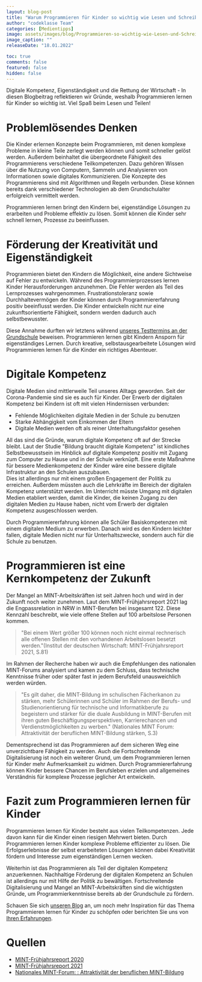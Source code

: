 ```yaml
---
layout: blog-post
title: "Warum Programmieren für Kinder so wichtig wie Lesen und Schreiben ist?"
author: "codeklasse Team"
categories: [Medientipps]
image: assets/images/blog/Programmieren-so-wichtig-wie-Lesen-und-Schreiben.jpg
image_caption: ""
releaseDate: "18.01.2022"

toc: true
comments: false
featured: false
hidden: false
---
```


Digitale Kompetenz, Eigenständigkeit und die Rettung der Wirtschaft - 
In diesen Blogbeitrag reflektieren wir Gründe, weshalb Programmieren lernen für Kinder so wichtig ist. 
Viel Spaß beim Lesen und Teilen!

# Problemlösendes Denken 

Die Kinder erlernen Konzepte beim Programmieren, mit denen komplexe Probleme in kleine Teile zerlegt werden können und somit schneller gelöst werden. 
Außerdem beinhaltet die übergeordnete Fähigkeit des Programmierens verschiedene Teilkompetenzen. 
Dazu gehören Wissen über die Nutzung von Computern, Sammeln und Analysieren von Informationen sowie digitales Kommunizieren. 
Die Konzepte des Programmierens sind mit Algorithmen und Regeln verbunden.
Diese können bereits dank verschiedener Technologien ab dem Grundschulalter erfolgreich vermittelt werden.

Programmieren lernen bringt den Kindern bei, eigenständige Lösungen zu erarbeiten und Probleme effektiv zu lösen. 
Somit können die Kinder sehr schnell lernen, Prozesse zu beeinflussen. 

# Förderung der Kreativität und Eigenständigkeit

Programmieren bietet den Kindern die Möglichkeit, eine andere Sichtweise auf Fehler zu entwickeln. 
Während des Programmierprozesses lernen Kinder Herausforderungen anzunehmen.
Die Fehler werden als Teil des Lernprozesses wahrgenommen. 
Frustrationstoleranz sowie Durchhaltevermögen der Kinder können durch Programmiererfahrung positiv beeinflusst werden.
Die Kinder entwickeln nicht nur eine zukunftsorientierte Fähigkeit, sondern werden dadurch auch selbstbewusster.

Diese Annahme durften wir letztens während <a class="is-underlined" href="https://codeklasse.de/blog/schueler-testen-codeklasse/" target="_blank">unseres Testtermins an der Grundschule</a> beweisen. 
Programmieren lernen gibt Kindern Ansporn für eigenständiges Lernen. 
Durch kreative, selbstausgearbeitete Lösungen wird Programmieren lernen für die Kinder ein richtiges Abenteuer. 

# Digitale Kompetenz

Digitale Medien sind mittlerweile Teil unseres Alltags geworden. 
Seit der Corona-Pandemie sind sie es auch für Kinder. 
Der Erwerb der digitalen Kompetenz bei Kindern ist oft mit vielen Hindernissen verbunden:

* Fehlende Möglichkeiten digitale Medien in der Schule zu benutzen 
* Starke Abhängigkeit vom Einkommen der Eltern
* Digitale Medien werden oft als reiner Unterhaltungsfaktor gesehen

All das sind die Gründe, warum digitale Kompetenz oft auf der Strecke bleibt.
Laut der Studie "Bildung braucht digitale Kompetenz" ist kindliches Selbstbewusstsein im Hinblick auf digitale Kompetenz positiv mit Zugang zum Computer zu Hause und in der Schule verknüpft.
Eine erste Maßnahme für bessere Medienkompetenz der Kinder wäre eine bessere digitale Infrastruktur an den Schulen auszubauen.   
Dies ist allerdings nur mit einem großen Engagement der Politik zu erreichen.
Außerdem müssten auch die Lehrkräfte im Bereich der digitalen Kompetenz unterstützt werden.
Im Unterricht müsste Umgang mit digitalen Medien etabliert werden, damit die Kinder, die keinen Zugang zu den digitalen Medien zu Hause haben, nicht vom Erwerb der digitalen Kompetenz ausgeschlossen werden.

Durch Programmiererfahrung können alle Schüler Basiskompetenzen mit einem digitalen Medium zu erwerben.
Danach wird es den Kindern leichter fallen, digitale Medien nicht nur für Unterhaltszwecke, sondern auch für die Schule zu benutzen.  

# Programmieren ist eine Kernkompetenz der Zukunft

Der Mangel an MINT-Arbeitskräften ist seit Jahren hoch und wird in der Zukunft noch weiter zunehmen. 
Laut dem MINT-Frühjahrsreport 2021 lag die Engpassrelation in NRW in MINT-Berufen bei insgesamt 122. 
Diese Kennzahl beschreibt, wie viele offene Stellen auf 100 arbeitslose Personen kommen. 
>"Bei einem Wert größer 100 können noch nicht einmal rechnerisch alle offenen Stellen mit den vorhandenen Arbeitslosen besetzt werden."(Institut der deutschen Wirtschaft: MINT-Frühjahrsreport 2021, S.81)

Im Rahmen der Recherche haben wir auch die Empfehlungen des nationalen MINT-Forums analysiert und kamen zu dem Schluss, dass technische Kenntnisse früher oder später fast in jedem Berufsfeld unausweichlich werden würden. 
>"Es gilt daher, die MINT-Bildung im schulischen Fächerkanon zu stärken, mehr Schülerinnen und Schüler im Rahmen der Berufs- und Studienorientierung für technische und Informatikberufe zu begeistern und stärker für die duale Ausbildung in MINT-Berufen mit ihren guten Beschäftigungsperspektiven, Karrierechancen und Verdienstmöglichkeiten zu werben." (Nationales MINT Forum: Attraktivität der beruflichen MINT-Bildung stärken, S.3)

Dementsprechend ist das Programmieren auf dem sicheren Weg eine unverzichtbare Fähigkeit zu werden. 
Auch die Fortschreitende Digitalisierung ist noch ein weiterer Grund, um dem Programmieren lernen für Kinder mehr Aufmerksamkeit zu widmen. 
Durch Programmiererfahrung können Kinder bessere Chancen im Berufsleben erzielen und allgemeines 
Verständnis für komplexe Prozesse jeglicher Art entwickeln. 

# Fazit zum Programmieren lernen für Kinder 

Programmieren lernen für Kinder besteht aus vielen Teilkompetenzen. 
Jede davon kann für die Kinder einen riesigen Mehrwert bieten. 
Durch Programmieren lernen Kinder komplexe Probleme effizienter zu lösen.
Die Erfolgserlebnisse der selbst erarbeiteten Lösungen können dabei Kreativität fördern und Interesse zum eigenständigen Lernen wecken.

Weiterhin ist das Programmieren als Teil der digitalen Kompetenz anzuerkennen.
Nachhaltige Förderung der digitalen Kompetenz an Schulen ist allerdings nur mit Hilfe der Politik zu bewältigen. 
Fortschreitende Digitalisierung und Mangel an MINT-Arbeitskräften sind die wichtigsten Gründe, um Programmierkenntnisse bereits ab der Grundschule zu fördern.

Schauen Sie sich <a class="is-underlined" href="https://codeklasse.de/blog/" target="_blank">unseren Blog</a> an, um noch mehr Inspiration für das Thema Programmieren lernen für Kinder zu schöpfen
oder berichten Sie uns von <a class="is-underlined" href="/#contact">Ihren Erfahrungen</a>.

# Quellen

* <a class="is-underlined" href="https://www.gesamtmetall.de/sites/default/files/downloads/mint-fruehjahrsreport_2020.pdf" target="_blank">MINT-Frühjahrsreport 2020</a>
* <a class="is-underlined" href="https://www.iwkoeln.de/studien/christina-anger-enno-kohlisch-oliver-koppel-axel-pluennecke-mint-engpaesse-und-corona-pandemie-von-den-konjunkturellen-zu-den-strukturellen-herausforderungen.html" target="_blank">MINT-Frühjahrsreport 2021</a>
* <a class="is-underlined" href="https://www.nationalesmintforum.de/fileadmin/medienablage/content/themen/arbeitsgruppen/12_berufliche_Bildung/Empfehlungen_Berufliche_Bildung_Final.pdf" target="_blank">Nationales MINT-Forum: : Attraktivität der beruflichen MINT-Bildung</a>